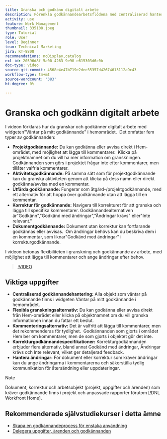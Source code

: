 ```yaml
---
title: Granska och godkänn digitalt arbete
description: Förenkla godkännandearbetsflödena med centraliserad hantering i widgeten Väntar på mitt godkännande, flexibla granskningsalternativ, detaljerade alternativ för godkännande av korrektur och tydliga kommentarer för effektiv kommunikation och uppdateringar.
activity: use
feature: Work Management
thumbnail: 335108.jpeg
type: Tutorial
role: User
level: Beginner
team: Technical Marketing
jira: KT-8808
recommendations: noDisplay,catalog
exl-id: 20596d8f-5a00-4263-9e90-e615303d6c0b
doc-type: video
source-git-commit: 4568e4e47b719e2dee35357d42674613112a9c43
workflow-type: tm+mt
source-wordcount: '383'
ht-degree: 0%

---
```


# Granska och godkänn digitalt arbete

I videon förklaras hur du granskar och godkänner digitalt arbete med widgeten&quot;Väntar på mitt godkännande&quot; i hemområdet. &#x200B; Det omfattar fem typer av godkännanden:

* **Projektgodkännande:** Du kan godkänna eller avvisa direkt i Hem-området, med möjlighet att lägga till kommentarer. &#x200B; Klicka på projektnamnet om du vill ha mer information om granskningen. &#x200B; Godkännanden som görs i projektet frågar inte efter kommentarer, men tillåter valfria kommentarer.
* **Aktivitetsgodkännande:** På samma sätt som för projektgodkännande kan du granska aktiviteten genom att klicka på dess namn eller direkt godkänna/avvisa med en kommentar.
* **Utfärda godkännande:** Fungerar som åtgärd-/projektgodkännande, med ett alternativ för att hoppa över godkännande utan att lägga till en kommentar.
* **Korrektur för godkännande:** Navigera till korrekturet för att granska och lägga till specifika kommentarer. &#x200B; Godkännandealternativen är&quot;Godkänn&quot;,&quot;Godkänd med ändringar&quot;,&quot;Ändringar krävs&quot; eller&quot;Inte relevant.&quot;
* **Dokumentgodkännande:** Dokument utan korrektur kan fortfarande godkännas eller avvisas. &#x200B; Om ändringar behövs kan du beskriva dem i en kommentar, som liknar&quot;Godkänd med ändringar&quot; i korrekturgodkännande.

I videon betonas flexibiliteten i granskning och godkännande av arbete, med möjlighet att lägga till kommentarer och ange ändringar efter behov. &#x200B;

>[!VIDEO](https://video.tv.adobe.com/v/335108/?quality=12&learn=on&enablevpops)

## Viktiga uppgifter

* **Centraliserad godkännandehantering:** Alla objekt som väntar på godkännande finns i widgeten Väntar på mitt godkännande i hemområdet. &#x200B;
* **Flexibla granskningsalternativ:** Du kan godkänna eller avvisa direkt från Hem-området eller klicka på objektnamnet om du vill granska informationen innan du fattar ett beslut. &#x200B;
* **Kommenteringsalternativ:** Det är valfritt att lägga till kommentarer, men det rekommenderas för tydlighet. &#x200B; Godkännanden som gjorts i området Hem ber om kommentarer, men de som gjorts i objektet gör det inte. &#x200B;
* **Korrekturgodkännandespecifikationer:** Korrekturgodkännanden erbjuder flera alternativ, bland annat Godkänd med ändringar, Ändringar krävs och Inte relevant, vilket ger detaljerad feedback. &#x200B;
* **Hantera ändringar:** För dokument eller korrektur som kräver ändringar kan du ange ändringarna i kommentarerna och säkerställa tydlig kommunikation för återsändning eller uppdateringar. &#x200B;


>[!NOTE]
>
>Dokument, korrektur och arbetsobjekt (projekt, uppgifter och ärenden) som kräver godkännande finns i projekt och anpassade rapporter förutom [!DNL Workfront Home].

## Rekommenderade självstudiekurser i detta ämne

* [Skapa en godkännandeprocess för enstaka användning](/help/manage-work/approval-processes-and-milestone-paths/create-a-single-use-approval-process.md)
* [Delegera uppgifter, ärenden och godkännanden](/help/manage-work/approval-processes-and-milestone-paths/delegate-approvals.md)


<!--
learn more URLS
Approving work
Home area for Reviewers
Guides
Home overview for Reviewers
Issue page overview
-->
